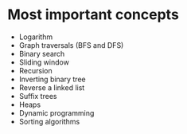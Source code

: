 # Most important concepts

* Logarithm 
* Graph traversals (BFS and DFS)
* Binary search
* Sliding window
* Recursion
* Inverting binary tree
* Reverse a linked list 
* Suffix trees 
* Heaps 
* Dynamic programming 
* Sorting algorithms